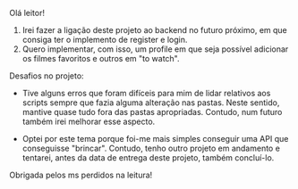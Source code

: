 Olá leitor!

1. Irei fazer a ligação deste projeto ao backend no futuro próximo, em que consiga ter o implemento de register e login.
2. Quero implementar, com isso, um profile em que seja possível adicionar os filmes favoritos e outros em "to watch".

Desafios no projeto:

- Tive alguns erros que foram difíceis para mim de lidar relativos aos scripts sempre que fazia alguma alteração nas pastas.
  Neste sentido, mantive quase tudo fora das pastas apropriadas. Contudo, num futuro também irei melhorar esse aspecto.

- Optei por este tema porque foi-me mais simples conseguir uma API que conseguisse "brincar". Contudo, tenho outro projeto em andamento e tentarei, antes da data de entrega deste projeto, também concluí-lo.

Obrigada pelos ms perdidos na leitura!
